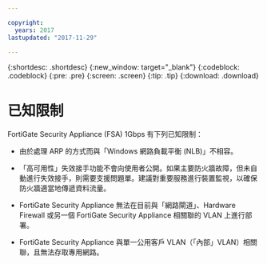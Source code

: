 ```yaml
---

copyright:
  years: 2017
lastupdated: "2017-11-29"

---
```


{:shortdesc: .shortdesc}
{:new_window: target="_blank"}
{:codeblock: .codeblock}
{:pre: .pre}
{:screen: .screen}
{:tip: .tip}
{:download: .download}

# 已知限制
FortiGate Security Appliance (FSA) 1Gbps 有下列已知限制：

* 由於處理 ARP 的方式而與「Windows 網路負載平衡 (NLB)」不相容。

* 「高可用性」失效接手功能不會向使用者公開。如果主要防火牆故障，但未自動進行失效接手，則需要支援問題單。建議對重要服務進行裝置監視，以確保防火牆適當地傳遞資料流量。

* FortiGate Security Appliance 無法在目前與「網路閘道」、Hardware Firewall 或另一個 FortiGate Security Appliance 相關聯的 VLAN 上進行部署。

* FortiGate Security Appliance 與單一公用客戶 VLAN（「內部」VLAN）相關聯，且無法存取專用網路。
